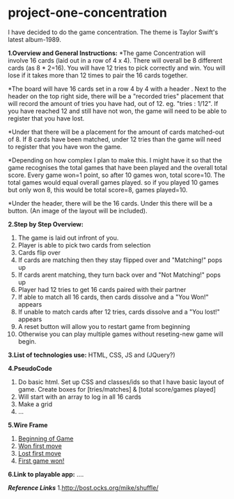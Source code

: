# project-one-concentration
I have decided to do the game concentration. The theme is Taylor Swift's latest album-1989.

**1.Overview and General Instructions:**
  *The game Concentration will involve 16 cards (laid out in a row of 4 x 4). There will overall be 8 different cards (as 8 * 2=16). You will have 12 tries to pick correctly and win. You will lose if it takes more than 12 times to pair the 16 cards together. 
  
  *The board will have 16 cards set in a row 4 by 4 with a header <Concentration>. Next to the header on the top right side, there will be a "recorded tries" placement that will record the amount of tries you have had, out of 12. eg. "tries : 1/12". If you have reached 12 and still have not won, the game will need to be able to register that you have lost. 
  
  *Under that there will be a placement for the amount of cards matched-out of 8. If 8 cards have been matched, under 12 tries than the game will need to register that you have won the game. 
  
  *Depending on how complex I plan to make this. I might have it so that the game recognises the total games that have been played and the overall total score. Every game won=1 point, so after 10 games won, total score=10. The total games would equal overall games played. so if you played 10 games but only won 8, this would be total score=8, games played=10.
  
  *Under the header, there will be the 16 cards. Under this there will be a <reset> button. (An image of the layout will be included).
    
**2.Step by Step Overview:**
 1. The game is laid out infront of you.
 2. Player is able to pick two cards from selection
 3. Cards flip over
 4. If cards are matching then they stay flipped over and "Matching!" pops up
 5. If cards arent matching, they turn back over and "Not Matching!" pops up
 6. Player had 12 tries to get 16 cards paired with their partner
 7. If able to match all 16 cards, then cards dissolve and a "You Won!" appears
 8. If unable to match cards after 12 tries, cards dissolve and a "You lost!" appears
 9. A reset button will allow you to restart game from beginning
 10. Otherwise you can play multiple games without reseting-new game will begin.

**3.List of technologies use:**
  HTML, CSS, JS and (JQuery?)
 
**4.PseudoCode**
 1. Do basic html. Set up CSS and classes/ids so that I have basic layout of game. Create boxes for [tries/matches] & [total score/games played]
 2. Will start with an array to log in all 16 cards
 3. Make a grid
 3. ...
  
**5.Wire Frame**
 1. [Beginning of Game](https://github.com/natashagresh/project-one-concentration/blob/gh-pages/Wire%20Frame%20Images/IMG_7176.JPG)
 2. [Won first move](https://github.com/natashagresh/project-one-concentration/blob/gh-pages/Wire%20Frame%20Images/IMG_7175.JPG)
 3. [Lost first move](https://github.com/natashagresh/project-one-concentration/blob/gh-pages/Wire%20Frame%20Images/IMG_7173.JPG)
 4. [First game won!](https://github.com/natashagresh/project-one-concentration/blob/gh-pages/Wire%20Frame%20Images/IMG_7174.JPG)
    
**6.Link to playable app:** 
....  

***Reference Links***
1.http://bost.ocks.org/mike/shuffle/

    
    
    
    

